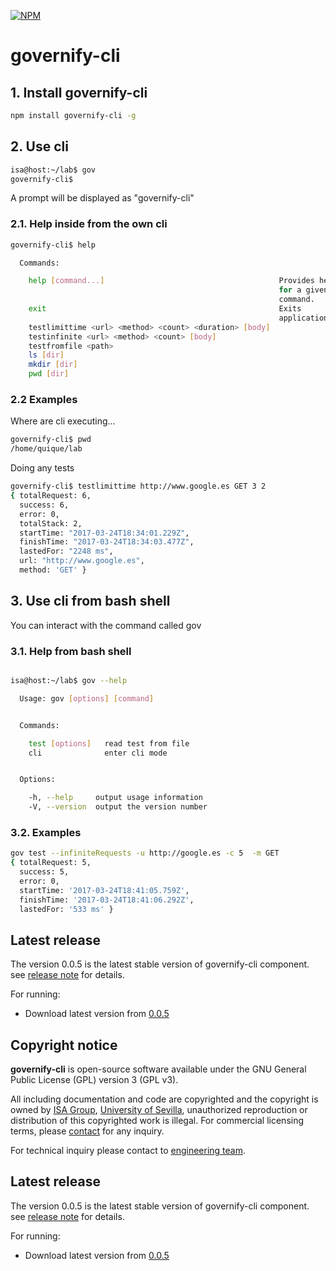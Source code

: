 [![NPM](https://nodei.co/npm/governify-cli.png?downloads=true&downloadRank=true&stars=true)](https://nodei.co/npm/governify-cli/)
# governify-cli

## 1. Install governify-cli
```bash
npm install governify-cli -g
```
## 2. Use cli
```bash
isa@host:~/lab$ gov
governify-cli$

 ```

 A prompt will be displayed as "governify-cli"

### 2.1. Help inside from the own cli

```bash
governify-cli$ help

  Commands:

    help [command...]                                       Provides help
                                                            for a given
                                                            command.
    exit                                                    Exits
                                                            application.
    testlimittime <url> <method> <count> <duration> [body]  
    testinfinite <url> <method> <count> [body]              
    testfromfile <path>                                     
    ls [dir]                                                
    mkdir [dir]                                             
    pwd [dir]
```
### 2.2 Examples

Where are cli executing...

```bash
governify-cli$ pwd
/home/quique/lab
```
Doing any tests
```bash
governify-cli$ testlimittime http://www.google.es GET 3 2
{ totalRequest: 6,
  success: 6,
  error: 0,
  totalStack: 2,
  startTime: "2017-03-24T18:34:01.229Z",
  finishTime: "2017-03-24T18:34:03.477Z",
  lastedFor: "2248 ms",
  url: "http://www.google.es",
  method: 'GET' }

```

## 3. Use cli from bash shell

You can interact with the command called gov


### 3.1. Help from bash shell

```bash

isa@host:~/lab$ gov --help

  Usage: gov [options] [command]


  Commands:

    test [options]   read test from file
    cli              enter cli mode


  Options:

    -h, --help     output usage information
    -V, --version  output the version number

```

### 3.2. Examples

```bash
gov test --infiniteRequests -u http://google.es -c 5  -m GET
{ totalRequest: 5,
  success: 5,
  error: 0,
  startTime: '2017-03-24T18:41:05.759Z',
  finishTime: '2017-03-24T18:41:06.292Z',
  lastedFor: '533 ms' }
```



## Latest release

The version 0.0.5 is the latest stable version of governify-cli component.
see [release note](https://github.com/isa-group/governify-cli/releases/tag/0.0.5) for details.

For running:

- Download latest version from [0.0.5](https://github.com/isa-group/governify-cli/releases/tag/0.0.5)
## Copyright notice

**governify-cli** is open-source software available under the GNU General Public License (GPL) version 3 (GPL v3).

All including documentation and code are copyrighted and the copyright is owned by [ISA Group](http://www.isa.us.es), 
[University of Sevilla](http://www.us.es), unauthorized reproduction or distribution of this copyrighted work is illegal.
For commercial licensing terms, please [contact](./extra/contact.md) for any inquiry.

For technical inquiry please contact to [engineering team](./extra/about.md).

## Latest release


The version 0.0.5 is the latest stable version of governify-cli component.
see [release note](http://github.com/isa-group/governify-cli/releases/tag/0.0.5) for details.

For running:

- Download latest version from [0.0.5](http://github.com/isa-group/governify-cli/releases/tag/0.0.5)

